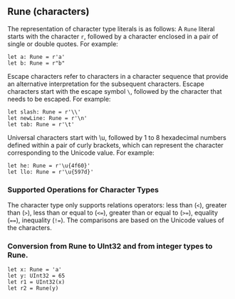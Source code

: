 ## Rune (characters)

The representation of character type literals is as follows:
A `Rune` literal starts with the character `r`, followed by a character enclosed in a pair of single or double quotes. For example:
```
let a: Rune = r'a'
let b: Rune = r"b"
```

Escape characters refer to characters in a character sequence that provide an alternative interpretation for the subsequent characters. Escape characters start with the escape symbol `\`, followed by the character that needs to be escaped. For example:
```
let slash: Rune = r'\\'
let newLine: Rune = r'\n'
let tab: Rune = r'\t'
```

Universal characters start with \u, followed by 1 to 8 hexadecimal numbers defined within a pair of curly brackets, which can represent the character corresponding to the Unicode value. For example:
```
let he: Rune = r'\u{4f60}'
let llo: Rune = r'\u{597d}'
```

### Supported Operations for Character Types
The character type only supports relations operators: less than (`<`), greater than (`>`), less than or equal to (`<=`), greater than or equal to (`>=`), equality (`==`), inequality (`!=`). The comparisons are based on the Unicode values of the characters.

### Conversion from Rune to UInt32 and from integer types to Rune.
```
let x: Rune = 'a'
let y: UInt32 = 65
let r1 = UInt32(x)
let r2 = Rune(y)
```